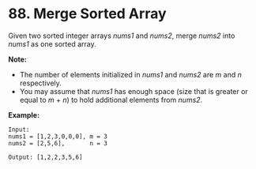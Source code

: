 # 88. Merge Sorted Array

Given two sorted integer arrays *nums1* and *nums2*, merge *nums2* into *nums1* as one sorted array.

**Note:**

* The number of elements initialized in *nums1* and *nums2* are *m* and *n* respectively.
* You may assume that *nums1* has enough space (size that is greater or equal to *m* + *n*) to hold additional elements from *nums2*.

**Example:**

```()
Input:
nums1 = [1,2,3,0,0,0], m = 3
nums2 = [2,5,6],       n = 3

Output: [1,2,2,3,5,6]
```
